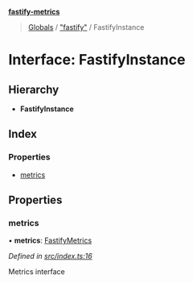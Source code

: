 **[fastify-metrics](../README.md)**

> [Globals](../README.md) / ["fastify"](../modules/_fastify_.md) / FastifyInstance

# Interface: FastifyInstance

## Hierarchy

* **FastifyInstance**

## Index

### Properties

* [metrics](_fastify_.fastifyinstance.md#metrics)

## Properties

### metrics

•  **metrics**: [FastifyMetrics](fastifymetrics.md)

*Defined in [src/index.ts:16](https://github.com/SkeLLLa/fastify-metrics/blob/f16f34e/src/index.ts#L16)*

Metrics interface
